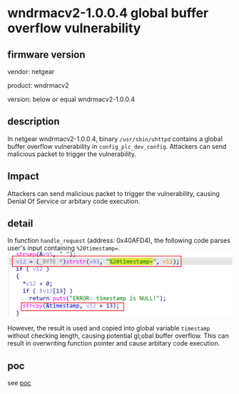 # wndrmacv2-1.0.0.4 global buffer overflow vulnerability
## firmware version
vendor: netgear

product: wndrmacv2

version: below or equal wndrmacv2-1.0.0.4

## description
In netgear wndrmacv2-1.0.0.4, binary `/usr/sbin/uhttpd` contains a global buffer overflow vulnerability in `config_plc_dev_config`. Attackers can send malicious packet to trigger the vulnerability.

## Impact
Attackers can send malicious packet to trigger the vulnerability, causing Denial Of Service or arbitary code execution.

## detail
In function `handle_request` (address: 0x40AFD4), the following code parses user's input containing `%20timestamp=`.
![alt text](image.png)

However, the result is used and copied into global variable `timestamp` without checking length, causing potential gl;obal buffer overflow. This can result in overwriting function pointer and cause arbitary code execution.


## poc
see [poc](./poc)

